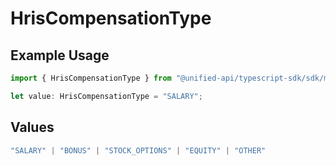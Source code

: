 # HrisCompensationType

## Example Usage

```typescript
import { HrisCompensationType } from "@unified-api/typescript-sdk/sdk/models/shared";

let value: HrisCompensationType = "SALARY";
```

## Values

```typescript
"SALARY" | "BONUS" | "STOCK_OPTIONS" | "EQUITY" | "OTHER"
```